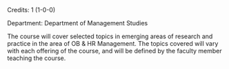 Credits: 1 (1-0-0)

Department: Department of Management Studies

The course will cover selected topics in emerging areas of research and practice in the area of OB & HR Management. The topics covered will vary with each offering of the course, and will be defined by the faculty member teaching the course.